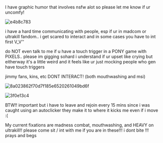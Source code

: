 <p>I have graphic humor that involves nsfw alot so please let me know if ur uncomfy!<p>

![e4b8c783](https://github.com/user-attachments/assets/3a7ed309-3f9e-4423-bdbf-ae56b773f587)


<p>i have a hard time communicating with people, esp if ur in madcom or ultrakill fandom.. i get scared to interact and in some cases you have to int first V_V''<p>
<p></p>
<p>do NOT even talk to me if u have a touch trigger in a PONY game with PIXELS.. please im gigging sohard i understand if ur upset like crying but eitherway it's a little weird and it feels like ur just mocking people who gen have touch triggers</p>
<p>jimmy fans, kins, etc DONT INTERACT! (both mouthwashing and msi)<p>

![8a023862f70d7f185e6520261049bd6f](https://github.com/user-attachments/assets/7ce0fe4d-6f83-4925-a026-844430ac2229)

![3f0e13c4](https://github.com/user-attachments/assets/2c51143b-60fe-4fe9-ac47-058f9cb38469)

<p>BTW!! important but i have to leave and rejoin every 15 mins since i was caught using an autoclicker they make it to where it kicks me even if i move :(</p>
<p></p>

<p> My current fixations are madness combat, mouthwashing, and HEAVY on ultrakill!! please come sit / int with me if you are in these!!! i dont bite !!! prays and begs </p>
